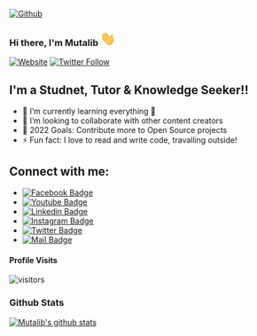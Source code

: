 [![Github](<img src="assets/profilePic.jpg" title="Abdul Mutalib"  width="150px">)](https://github.com/mamutalib/mamutalib)
### Hi there, I'm Mutalib <img src="assets/hello.gif" width="28px" alt="hi">

[![Website](https://img.shields.io/website?label=mutalibbd.blogspot.com&style=for-the-badge&url=https%3A%2F%2Fmutalibbd.blogspot.com)](https://mutalibbd.blogspot.com)
[![Twitter Follow](https://img.shields.io/twitter/follow/mamutalibcse?color=1DA1F2&logo=twitter&style=for-the-badge)](https://twitter.com/intent/follow?original_referer=https%3A%2F%2Fgithub.com%2Fmamutalibcse&screen_name=mamutalibcse)

## I'm a Studnet, Tutor & Knowledge Seeker!!

- 🌱 I’m currently learning everything 🤣
- 👯 I’m looking to collaborate with other content creators
- 🥅 2022 Goals: Contribute more to Open Source projects
- ⚡ Fun fact: I love to read and write code, travalling outside!
 

## Connect with me:
- [![Facebook Badge](https://img.shields.io/badge/Facebook-1877F2?style=for-the-badge&logo=facebook&logoColor=white)](https://www.facebook.com/mamutalibcse)
- [![Youtube Badge](https://img.shields.io/badge/YouTube-FF0000?style=for-the-badge&logo=youtube&logoColor=white)](https://www.youtube.com/channel/UCUjwkqacJPaB2nPCTS3tLNQ)
- [![Linkedin Badge](https://img.shields.io/badge/LinkedIn-0077B5?style=for-the-badge&logo=linkedin&logoColor=white)](https://www.linkedin.com/in/mamutalibcse) 
- [![Instagram Badge](https://img.shields.io/badge/Instagram-E4405F?style=for-the-badge&logo=instagram&logoColor=white)](https://www.instagram.com/mamutalibcse/) 
- [![Twitter Badge](https://img.shields.io/badge/Twitter-1DA1F2?style=for-the-badge&logo=twitter&logoColor=white)](https://twitter.com/mamutalibcse) 
- [![Mail Badge](https://img.shields.io/badge/Gmail-D14836?style=for-the-badge&logo=gmail&logoColor=white)](mailto:mutalib.neub@gmail.com)
  
#### Profile Visits

![visitors](https://visitor-badge.glitch.me/badge?page_id=mamutalib.mamutalib)


### Github Stats

[![Mutalib's github stats](https://github-readme-stats.vercel.app/api?username=mamutalib&count_private=true&theme=tokyonight&hide=contribs,prs)](https://github.com/mamutalib/mamutalib)